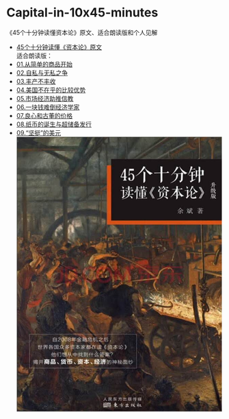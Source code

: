 # Capital-in-10x45-minutes
《45个十分钟读懂资本论》原文、适合朗读版和个人见解  
- [45个十分钟读懂《资本论》原文](/45个十分钟读懂《资本论》原文.md)  
适合朗读版：   
- [01.从简单的商品开始](/01.从简单的商品开始.md)  
- [02.自私与无私之争](/02.自私与无私之争.md)  
- [03.丰产不丰收](/03.丰产不丰收.md)  
- [04.美国不在乎的比较优势](/04.美国不在乎的比较优势.md)  
- [05.市场经济助推信教](/05.市场经济助推信教.md)  
- [06.一块钱难倒经济学家](/06.一块钱难倒经济学家.md)  
- [07.良心和古董的价格](/07.良心和古董的价格.md)  
- [08.纸币的诞生与超储备发行](/08.纸币的诞生与超储备发行.md)  
- [09.“坚挺”的美元](/09.“坚挺”的美元.md)  
![cover](/45个十分钟读懂《资本论》.jpg)